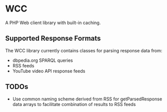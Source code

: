 # WCC

A PHP Web client library with built-in caching.

## Supported Response Formats

The WCC library currently contains classes for parsing response data from:

- dbpedia.org SPARQL queries
- RSS feeds
- YouTube video API response feeds

## TODOs

- Use common naming scheme derived from RSS for getParsedResponse data arrays to facilitate combination of results to RSS feeds
